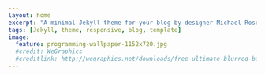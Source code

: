 ```yaml
---
layout: home
excerpt: "A minimal Jekyll theme for your blog by designer Michael Rose."
tags: [Jekyll, theme, responsive, blog, template]
image:
  feature: programming-wallpaper-1152x720.jpg
  #credit: WeGraphics
  #creditlink: http://wegraphics.net/downloads/free-ultimate-blurred-background-pack/
---
```

